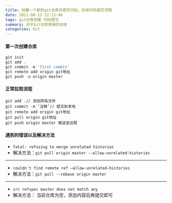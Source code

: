```yaml
---
title: 创建一个新的git仓库并提交代码，后续代码提交流程
date: 2021-08-13 22:13:46
tags: git仓库创建 代码提交
summary: 对于Git仓库使用的总结
categories: Git
---
```

#### 第一次创建仓库
```js
git init
git add .
git commit -m 'first commit'
git remote add origin git地址
git push -u origin master
```

#### 正常拉取流程

```
git add .// 添加所有文件
git commit -m ‘注释’// 提交到本地
git remote add origin git地址
git pull origin git地址
git push origin master 推送至远程
```
#### 遇到的错误以及解决方法
- `fatal: refusing to merge unrelated histories`
- 解决方法：`git pull origin master --allow-unrelated-histories`
----
- `couldn't find remote ref –allow-unrelated-histories`
- 解决方法：`git pull --rebase origin master`
---
- `src refspec master does not match any`
- 解决方法： 当前仓库为空，添加内容后再提交即可
